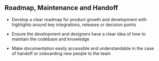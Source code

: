 ## Roadmap, Maintenance and Handoff

* Develop a clear roadmap for product growth and development with highlights around key integrations, releases or decision points

* Ensure the development and designers have a clear idea of how to maintain the codebase and knowledge

* Make documentation easily accessible and understandable in the case of handoff or onboarding new people to the team



